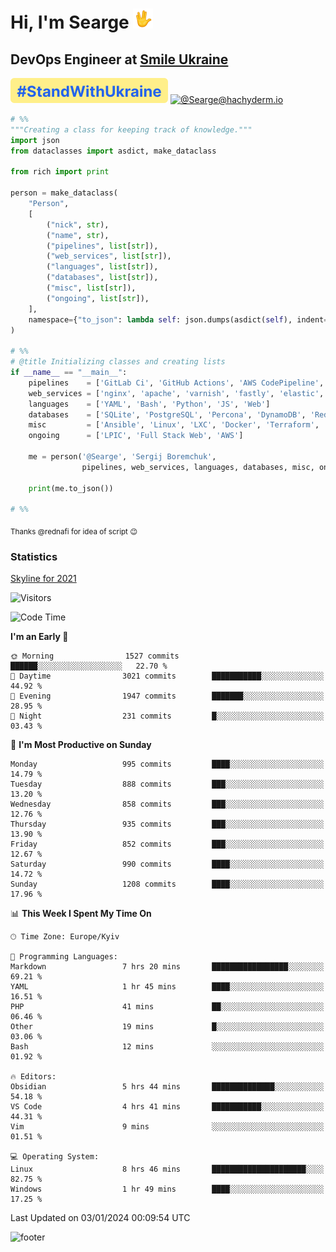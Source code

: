 # Hi, I'm Searge <img src="images/vulcan.webp" style="display: inline-block; margin: 0; height: 2rem" alt="Vulcan salute" />

## DevOps Engineer at [Smile Ukraine](https://smile-ukraine.com/en)

[![Stand With Ukraine](https://raw.githubusercontent.com/vshymanskyy/StandWithUkraine/main/badges/StandWithUkraine.svg)](https://stand-with-ukraine.pp.ua)
<a rel="me" href="https://hachyderm.io/@Searge">![@Searge@hachyderm.io](https://img.shields.io/badge/-@Searge-%232B90D9?logo=mastodon&logoColor=white)</a>

```python
# %%
"""Creating a class for keeping track of knowledge."""
import json
from dataclasses import asdict, make_dataclass

from rich import print

person = make_dataclass(
    "Person",
    [
        ("nick", str),
        ("name", str),
        ("pipelines", list[str]),
        ("web_services", list[str]),
        ("languages", list[str]),
        ("databases", list[str]),
        ("misc", list[str]),
        ("ongoing", list[str]),
    ],
    namespace={"to_json": lambda self: json.dumps(asdict(self), indent=4)},
)

# %%
# @title Initializing classes and creating lists
if __name__ == "__main__":
    pipelines    = ['GitLab Ci', 'GitHub Actions', 'AWS CodePipeline', 'Jenkins']
    web_services = ['nginx', 'apache', 'varnish', 'fastly', 'elastic', 'solr']
    languages    = ['YAML', 'Bash', 'Python', 'JS', 'Web']
    databases    = ['SQLite', 'PostgreSQL', 'Percona', 'DynamoDB', 'Redis']
    misc         = ['Ansible', 'Linux', 'LXC', 'Docker', 'Terraform', 'AWS']
    ongoing      = ['LPIC', 'Full Stack Web', 'AWS']

    me = person('@Searge', 'Sergij Boremchuk',
                pipelines, web_services, languages, databases, misc, ongoing)

    print(me.to_json())

# %%

```

<sub>Thanks @rednafi for idea of script :wink:</sub>

### Statistics

[Skyline for 2021](https://skyline.github.com/Searge/2021)

![Visitors](https://komarev.com/ghpvc/?username=searge&label=Profile%20views&color=0e75b6&style=flat) 
<!--START_SECTION:waka-->
![Code Time](http://img.shields.io/badge/Code%20Time-2%2C387%20hrs%202%20mins-blue)

**I'm an Early 🐤** 

```text
🌞 Morning                1527 commits        ██████░░░░░░░░░░░░░░░░░░░   22.70 % 
🌆 Daytime                3021 commits        ███████████░░░░░░░░░░░░░░   44.92 % 
🌃 Evening                1947 commits        ███████░░░░░░░░░░░░░░░░░░   28.95 % 
🌙 Night                  231 commits         █░░░░░░░░░░░░░░░░░░░░░░░░   03.43 % 
```
📅 **I'm Most Productive on Sunday** 

```text
Monday                   995 commits         ████░░░░░░░░░░░░░░░░░░░░░   14.79 % 
Tuesday                  888 commits         ███░░░░░░░░░░░░░░░░░░░░░░   13.20 % 
Wednesday                858 commits         ███░░░░░░░░░░░░░░░░░░░░░░   12.76 % 
Thursday                 935 commits         ███░░░░░░░░░░░░░░░░░░░░░░   13.90 % 
Friday                   852 commits         ███░░░░░░░░░░░░░░░░░░░░░░   12.67 % 
Saturday                 990 commits         ████░░░░░░░░░░░░░░░░░░░░░   14.72 % 
Sunday                   1208 commits        ████░░░░░░░░░░░░░░░░░░░░░   17.96 % 
```


📊 **This Week I Spent My Time On** 

```text
🕑︎ Time Zone: Europe/Kyiv

💬 Programming Languages: 
Markdown                 7 hrs 20 mins       █████████████████░░░░░░░░   69.21 % 
YAML                     1 hr 45 mins        ████░░░░░░░░░░░░░░░░░░░░░   16.51 % 
PHP                      41 mins             ██░░░░░░░░░░░░░░░░░░░░░░░   06.46 % 
Other                    19 mins             █░░░░░░░░░░░░░░░░░░░░░░░░   03.06 % 
Bash                     12 mins             ░░░░░░░░░░░░░░░░░░░░░░░░░   01.92 % 

🔥 Editors: 
Obsidian                 5 hrs 44 mins       ██████████████░░░░░░░░░░░   54.18 % 
VS Code                  4 hrs 41 mins       ███████████░░░░░░░░░░░░░░   44.31 % 
Vim                      9 mins              ░░░░░░░░░░░░░░░░░░░░░░░░░   01.51 % 

💻 Operating System: 
Linux                    8 hrs 46 mins       █████████████████████░░░░   82.75 % 
Windows                  1 hr 49 mins        ████░░░░░░░░░░░░░░░░░░░░░   17.25 % 
```


 Last Updated on 03/01/2024 00:09:54 UTC
<!--END_SECTION:waka-->

![footer](https://capsule-render.vercel.app/api?type=waving&color=gradient&customColorList=14,21&height=82&section=footer)
